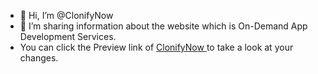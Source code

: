 - 👋 Hi, I’m @ClonifyNow
- 👀 I’m sharing information about the website which is On-Demand App Development Services.
- You can click the Preview link of <a href="https://clonifynow.com/">ClonifyNow </a> to take a look at your changes.
